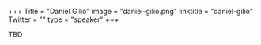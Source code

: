+++
Title = "Daniel Gilio"
image = "daniel-gilio.png"
linktitle = "daniel-gilio"
Twitter = ""
type = "speaker"
+++

TBD